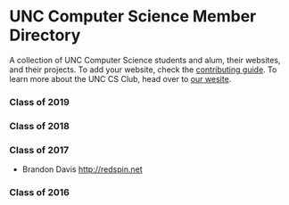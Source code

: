 # UNC Computer Science Member Directory

A collection of UNC Computer Science students and alum, their websites, and their projects.
To add your website, check the [contributing guide](CONTRIBUTING.md).  To learn more about the UNC CS Club, head over to [our wesite](http://unc-csclub.github.io).

### Class of 2019

### Class of 2018

### Class of 2017

* Brandon Davis http://redspin.net

### Class of 2016
